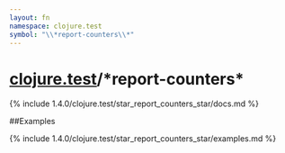 ```yaml
---
layout: fn
namespace: clojure.test
symbol: "\\*report-counters\\*"
---
```


# [clojure.test](../)/\*report-counters\*

{% include 1.4.0/clojure.test/star_report_counters_star/docs.md %}

##Examples

{% include 1.4.0/clojure.test/star_report_counters_star/examples.md %}

